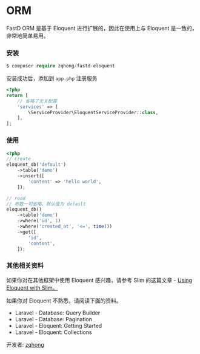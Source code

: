 # ORM

FastD ORM 是基于 Eloquent 进行扩展的，因此在使用上与 Eloquent 是一致的，非常地简单易用。

### 安装

```php
$ composer require zqhong/fastd-eloquent
```

安装成功后，添加到 `app.php` 注册服务

```php
<?php
return [
    // 省略了无关配置
    'services' => [
        \ServiceProvider\EloquentServiceProvider::class,
    ],
];
```

### 使用

```php
<?php
// create
eloquent_db('default')
    ->table('demo')
    ->insert([
        'content' => 'hello world',
    ]);

// read
// 参数一可省略，默认值为 default
eloquent_db()
    ->table('demo')
    ->where('id', 1)
    ->where('created_at', '<=', time())
    ->get([
        'id',
        'content',
    ]);
```

### 其他相关资料

如果你对在其他框架中使用 Eloquent 感兴趣，请参考 Slim 的这篇文章 - [Using Eloquent with Slim。](https://www.slimframework.com/docs/cookbook/database-eloquent.html)

如果你对 Eloquent 不熟悉，请阅读下面的资料。

* Laravel - Database: Query Builder
* Laravel - Database: Pagination
* Laravel - Eloquent: Getting Started
* Laravel - Eloquent: Collections

开发者: [zqhong](https://github.com/zqhong/fastd-eloquent)
